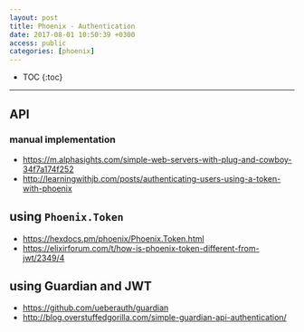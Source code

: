 ```yaml
---
layout: post
title: Phoenix - Authentication
date: 2017-08-01 10:50:39 +0300
access: public
categories: [phoenix]
---
```


<!-- more -->

* TOC
{:toc}
<hr>

## API

### manual implementation

- <https://m.alphasights.com/simple-web-servers-with-plug-and-cowboy-34f7a174f252>
- <http://learningwithjb.com/posts/authenticating-users-using-a-token-with-phoenix>

## using `Phoenix.Token`

- <https://hexdocs.pm/phoenix/Phoenix.Token.html>
- <https://elixirforum.com/t/how-is-phoenix-token-different-from-jwt/2349/4>

## using Guardian and JWT

- <https://github.com/ueberauth/guardian>
- <http://blog.overstuffedgorilla.com/simple-guardian-api-authentication/>
